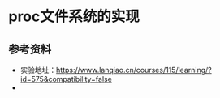 # proc文件系统的实现

## 参考资料

+ 实验地址：https://www.lanqiao.cn/courses/115/learning/?id=575&compatibility=false
+ 